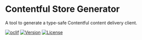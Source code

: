 # Contentful Store Generator

A tool to generate a type-safe Contentful content delivery client.

[![oclif](https://img.shields.io/badge/cli-oclif-brightgreen.svg?style=for-the-badge)](https://oclif.io)
[![Version](https://img.shields.io/npm/v/@insidelabs/contentful-store-generator.svg?style=for-the-badge)](https://npmjs.org/package/@insidelabs/contentful-store-generator)
[![License](https://img.shields.io/npm/l/@insidelabs/contentful-store-generator.svg?style=for-the-badge)](https://github.com/insidelabs/contentful-tools/blob/master/packages/contentful-store-generator/LICENSE)

